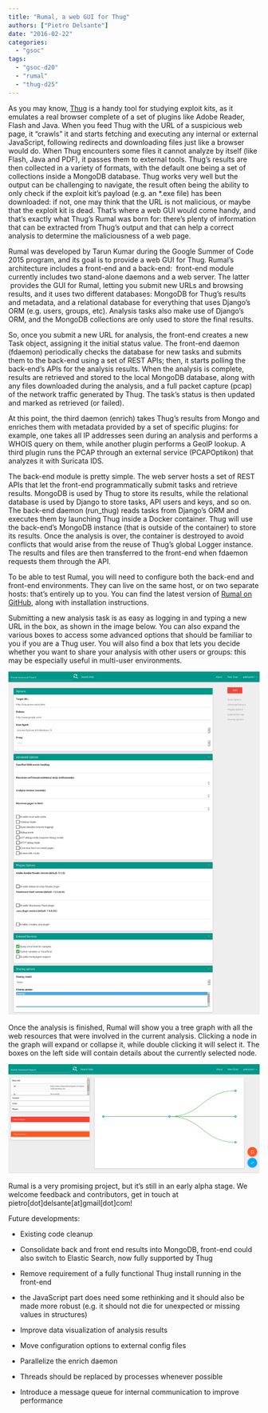 ```yaml
---
title: "Rumal, a web GUI for Thug"
authors: ["Pietro Delsante"]
date: "2016-02-22"
categories: 
  - "gsoc"
tags: 
  - "gsoc-d20"
  - "rumal"
  - "thug-d25"
---
```


As you may know, [Thug](https://github.com/buffer/thug) is a handy tool for studying exploit kits, as it emulates a real browser complete of a set of plugins like Adobe Reader, Flash and Java. When you feed Thug with the URL of a suspicious web page, it “crawls” it and starts fetching and executing any internal or external JavaScript, following redirects and downloading files just like a browser would do. When Thug encounters some files it cannot analyze by itself (like Flash, Java and PDF), it passes them to external tools. Thug’s results are then collected in a variety of formats, with the default one being a set of collections inside a MongoDB database. Thug works very well but the output can be challenging to navigate, the result often being the ability to only check if the exploit kit’s payload (e.g. an \*.exe file) has been downloaded: if not, one may think that the URL is not malicious, or maybe that the exploit kit is dead. That’s where a web GUI would come handy, and that’s exactly what Thug’s Rumal was born for: there’s plenty of information that can be extracted from Thug’s output and that can help a correct analysis to determine the maliciousness of a web page.

Rumal was developed by Tarun Kumar during the Google Summer of Code 2015 program, and its goal is to provide a web GUI for Thug. Rumal’s architecture includes a front-end and a back-end:  front-end module currently includes two stand-alone daemons and a web server. The latter  provides the GUI for Rumal, letting you submit new URLs and browsing results, and it uses two different databases: MongoDB for Thug’s results and metadata, and a relational database for everything that uses Django’s ORM (e.g. users, groups, etc). Analysis tasks also make use of Django’s ORM, and the MongoDB collections are only used to store the final results.

So, once you submit a new URL for analysis, the front-end creates a new Task object, assigning it the initial status value. The front-end daemon (fdaemon) periodically checks the database for new tasks and submits them to the back-end using a set of REST APIs; then, it starts polling the back-end’s APIs for the analysis results. When the analysis is complete, results are retrieved and stored to the local MongoDB database, along with any files downloaded during the analysis, and a full packet capture (pcap) of the network traffic generated by Thug. The task’s status is then updated and marked as retrieved (or failed).

At this point, the third daemon (enrich) takes Thug’s results from Mongo and enriches them with metadata provided by a set of specific plugins: for example, one takes all IP addresses seen during an analysis and performs a WHOIS query on them, while another plugin performs a GeoIP lookup. A third plugin runs the PCAP through an external service (PCAPOptikon) that analyzes it with Suricata IDS.

The back-end module is pretty simple. The web server hosts a set of REST APIs that let the front-end programmatically submit tasks and retrieve results. MongoDB is used by Thug to store its results, while the relational database is used by Django to store tasks, API users and keys, and so on. The back-end daemon (run\_thug) reads tasks from Django’s ORM and executes them by launching Thug inside a Docker container. Thug will use the back-end’s MongoDB instance (that is outside of the container) to store its results. Once the analysis is over, the container is destroyed to avoid conflicts that would arise from the reuse of Thug’s global Logger instance. The results and files are then transferred to the front-end when fdaemon requests them through the API.

To be able to test Rumal, you will need to configure both the back-end and front-end environments. They can live on the same host, or on two separate hosts: that’s entirely up to you. You can find the latest version of [Rumal on GitHub](https://github.com/thugs-rumal/), along with installation instructions.

Submitting a new analysis task is as easy as logging in and typing a new URL in the box, as shown in the image below. You can also expand the various boxes to access some advanced options that should be familiar to you if you are a Thug user. You will also find a box that lets you decide whether you want to share your analysis with other users or groups: this may be especially useful in multi-user environments.

![](images/drupal_image_1310.png)

Once the analysis is finished, Rumal will show you a tree graph with all the web resources that were involved in the current analysis. Clicking a node in the graph will expand or collapse it, while double clicking it will select it. The boxes on the left side will contain details about the currently selected node.

![](images/drupal_image_1311.png)

Rumal is a very promising project, but it’s still in an early alpha stage. We welcome feedback and contributors, get in touch at pietro\[dot\]delsante\[at\]gmail\[dot\]com!

Future developments:

- Existing code cleanup
    
- Consolidate back and front end results into MongoDB, front-end could also switch to Elastic Search, now fully supported by Thug
    
- Remove requirement of a fully functional Thug install running in the front-end
    
- the JavaScript part does need some rethinking and it should also be made more robust (e.g. it should not die for unexpected or missing values in structures)
    
- Improve data visualization of analysis results
    
- Move configuration options to external config files
    
- Parallelize the enrich daemon
    
- Threads should be replaced by processes whenever possible
    
- Introduce a message queue for internal communication to improve performance
